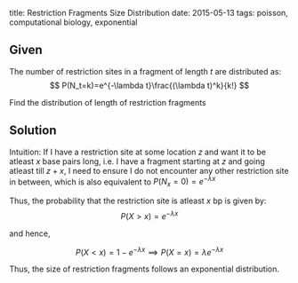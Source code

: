 title: Restriction Fragments Size Distribution
date: 2015-05-13
tags: poisson, computational biology, exponential

## Given

The number of restriction sites in a fragment of length $t$ are distributed as:
$$
P(N_t=k)=e^{-\lambda t}\frac{(\lambda t)^k}{k!}
$$

Find the distribution of length of restriction fragments


## Solution

Intuition: If I have a restriction site at some location $z$ and want it to be
atleast $x$ base pairs long, i.e. I have a fragment starting at $z$ and going atleast 
till $z+x$, I need to ensure I do not encounter any other restriction site in between,
which is also equivalent to $P(N_x=0) = e^{-\lambda x}$

Thus, the probability that the restriction site is atleast $x$ bp is given by:
$$
P(X > x) = e^{-\lambda x}
$$

and hence,

$$
P(X < x) = 1-e^{-\lambda x} \implies P(X=x) = \lambda e^{-\lambda x}
$$

Thus, the size of restriction fragments follows an exponential distribution.




